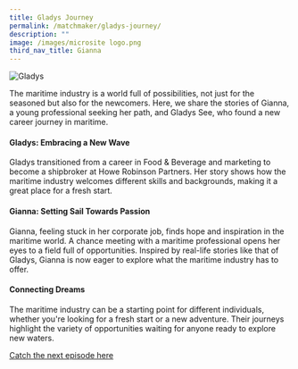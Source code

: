 ```yaml
---
title: Gladys Journey
permalink: /matchmaker/gladys-journey/
description: ""
image: /images/microsite logo.png
third_nav_title: Gianna
---
```

<img border="0" alt="Gladys" src="https://i.ibb.co/SBjXFht/Gladys.png">

The maritime industry is a world full of possibilities, not just for the seasoned but also for the newcomers. Here, we share the stories of Gianna, a young professional seeking her path, and Gladys See, who found a new career journey in maritime.

#### Gladys: Embracing a New Wave

Gladys transitioned from a career in Food &amp; Beverage and marketing to become a shipbroker at Howe Robinson Partners. Her story shows how the maritime industry welcomes different skills and backgrounds, making it a great place for a fresh start.

#### Gianna: Setting Sail Towards Passion

Gianna, feeling stuck in her corporate job, finds hope and inspiration in the maritime world. A chance meeting with a maritime professional opens her eyes to a field full of opportunities. Inspired by real-life stories like that of Gladys, Gianna is now eager to explore what the maritime industry has to offer.

#### Connecting Dreams

The maritime industry can be a starting point for different individuals, whether you're looking for a fresh start or a new adventure. Their journeys highlight the variety of opportunities waiting for anyone ready to explore new waters.

[Catch the next episode here]()